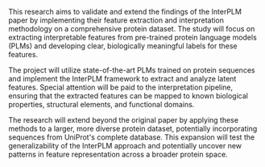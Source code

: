 This research aims to validate and extend the findings of the InterPLM paper by implementing their feature extraction and interpretation methodology on a comprehensive protein dataset. The study will focus on extracting interpretable features from pre-trained protein language models (PLMs) and developing clear, biologically meaningful labels for these features.

The project will utilize state-of-the-art PLMs trained on protein sequences and implement the InterPLM framework to extract and analyze latent features. Special attention will be paid to the interpretation pipeline, ensuring that the extracted features can be mapped to known biological properties, structural elements, and functional domains.

The research will extend beyond the original paper by applying these methods to a larger, more diverse protein dataset, potentially incorporating sequences from UniProt's complete database. This expansion will test the generalizability of the InterPLM approach and potentially uncover new patterns in feature representation across a broader protein space.
